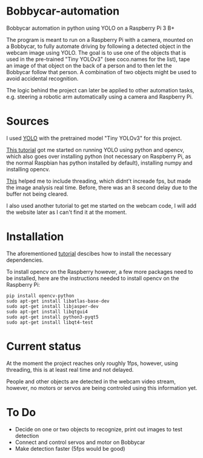 # Bobbycar-automation
Bobbycar automation in python using YOLO on a Raspberry Pi 3 B+

The program is meant to run on a Raspberry Pi with a camera, mounted on a Bobbycar, to fully automate driving by following a detected object in the webcam image using YOLO.
The goal is to use one of the objects that is used in the pre-trained "Tiny YOLOv3" (see coco.names for the list), tape an image of that object on the back of a person and to then let the Bobbycar follow that person. A combination of two objects might be used to avoid accidental recognition.

The logic behind the project can later be applied to other automation tasks, e.g. steering a robotic arm automatically using a camera and Raspberry Pi.

# Sources
I used [YOLO](https://pjreddie.com/darknet/yolo/) with the pretrained model "Tiny YOLOv3" for this project.

[This tutorial](https://www.arunponnusamy.com/yolo-object-detection-opencv-python.html) got me started on running YOLO using python and opencv, which also goes over installing python (not necessary on Raspberry Pi, as the normal Raspbian has python installed by default), installing numpy and installing opencv.

[This](https://www.pyimagesearch.com/2015/12/28/increasing-raspberry-pi-fps-with-python-and-opencv/) helped me to include threading, which didnt't increade fps, but made the image analysis real time. Before, there was an 8 second delay due to the buffer not being cleared.

I also used another tutorial to get me started on the webcam code, I will add the website later as I can't find it at the moment.

# Installation
The aforementioned [tutorial](https://www.arunponnusamy.com/yolo-object-detection-opencv-python.html) descibes how to install the necessary dependencies.

To install opencv on the Raspberry however, a few more packages need to be installed, here are the instructions needed to install opencv on the Raspberry Pi:

```
pip install opencv-python
sudo apt-get install libatlas-base-dev
sudo apt-get install libjasper-dev
sudo apt-get install libqtgui4
sudo apt-get install python3-pyqt5
sudo apt-get install libqt4-test

```


# Current status
At the moment the project reaches only roughly 1fps, however, using threading, this is at least real time and not delayed.

People and other objects are detected in the webcam video stream, however, no motors or servos are being controled using this information yet.

# To Do
* Decide on one or two objects to recognize, print out images to test detection
* Connect and control servos and motor on Bobbycar
* Make detection faster (5fps would be good)
